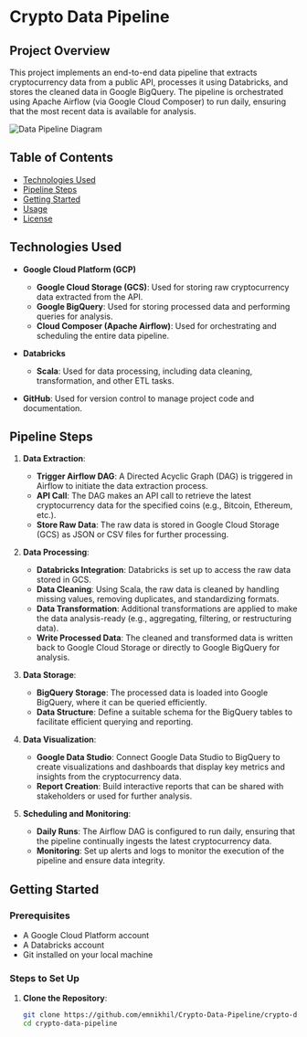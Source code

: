 # Crypto Data Pipeline

## Project Overview

This project implements an end-to-end data pipeline that extracts cryptocurrency data from a public API, processes it using Databricks, and stores the cleaned data in Google BigQuery. The pipeline is orchestrated using Apache Airflow (via Google Cloud Composer) to run daily, ensuring that the most recent data is available for analysis.

![Data Pipeline Diagram](path/to/your/image.png)

## Table of Contents

- [Technologies Used](#technologies-used)
- [Pipeline Steps](#pipeline-steps)
- [Getting Started](#getting-started)
- [Usage](#usage)
- [License](#license)

## Technologies Used

- **Google Cloud Platform (GCP)**
  - **Google Cloud Storage (GCS)**: Used for storing raw cryptocurrency data extracted from the API.
  - **Google BigQuery**: Used for storing processed data and performing queries for analysis.
  - **Cloud Composer (Apache Airflow)**: Used for orchestrating and scheduling the entire data pipeline.

- **Databricks**
  - **Scala**: Used for data processing, including data cleaning, transformation, and other ETL tasks.

- **GitHub**: Used for version control to manage project code and documentation.

## Pipeline Steps

1. **Data Extraction**:
   - **Trigger Airflow DAG**: A Directed Acyclic Graph (DAG) is triggered in Airflow to initiate the data extraction process.
   - **API Call**: The DAG makes an API call to retrieve the latest cryptocurrency data for the specified coins (e.g., Bitcoin, Ethereum, etc.).
   - **Store Raw Data**: The raw data is stored in Google Cloud Storage (GCS) as JSON or CSV files for further processing.

2. **Data Processing**:
   - **Databricks Integration**: Databricks is set up to access the raw data stored in GCS.
   - **Data Cleaning**: Using Scala, the raw data is cleaned by handling missing values, removing duplicates, and standardizing formats.
   - **Data Transformation**: Additional transformations are applied to make the data analysis-ready (e.g., aggregating, filtering, or restructuring data).
   - **Write Processed Data**: The cleaned and transformed data is written back to Google Cloud Storage or directly to Google BigQuery for analysis.

3. **Data Storage**:
   - **BigQuery Storage**: The processed data is loaded into Google BigQuery, where it can be queried efficiently.
   - **Data Structure**: Define a suitable schema for the BigQuery tables to facilitate efficient querying and reporting.

4. **Data Visualization**:
   - **Google Data Studio**: Connect Google Data Studio to BigQuery to create visualizations and dashboards that display key metrics and insights from the cryptocurrency data.
   - **Report Creation**: Build interactive reports that can be shared with stakeholders or used for further analysis.

5. **Scheduling and Monitoring**:
   - **Daily Runs**: The Airflow DAG is configured to run daily, ensuring that the pipeline continually ingests the latest cryptocurrency data.
   - **Monitoring**: Set up alerts and logs to monitor the execution of the pipeline and ensure data integrity.

## Getting Started

### Prerequisites

- A Google Cloud Platform account
- A Databricks account
- Git installed on your local machine

### Steps to Set Up

1. **Clone the Repository**:
   ```bash
   git clone https://github.com/emnikhil/Crypto-Data-Pipeline/crypto-data-pipeline.git
   cd crypto-data-pipeline
